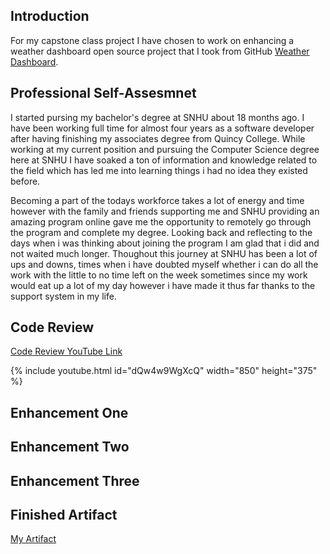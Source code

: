 ## Introduction

For my capstone class project I have chosen to work on enhancing a weather dashboard open source project that I took from GitHub [Weather Dashboard](https://github.com/vlaine/Weather-Forecast-Dashboard).



## Professional Self-Assesmnet 

  I started pursing my bachelor's degree at SNHU about 18 months ago. I have been working full time for almost four years as a software developer after having finishing my associates degree from Quincy College. While working at my current position and pursuing the Computer Science degree here at SNHU I have soaked a ton of information and knowledge related to the field which has led me into learning things i had no idea they existed before. 

Becoming a part of the todays workforce takes a lot of energy and time however with the family and friends supporting me and SNHU providing an amazing program online gave me the opportunity to remotely go through the program and complete my degree. Looking back and reflecting to the days when i was thinking about joining the program I am glad that i did and not waited much longer. Thoughout this journey at SNHU has been a lot of ups and downs, times when i have doubted myself whether i can do all the work with the little to no time left on the week sometimes since my work would eat up a lot of my day however i have made it thus far thanks to the support system in my life. 

## Code Review

[Code Review YouTube Link](https://youtu.be/6_0Om5FcPik)

{% include youtube.html id="dQw4w9WgXcQ" width="850" height="375" %}

## Enhancement One

## Enhancement Two

## Enhancement Three



## Finished Artifact
[My Artifact](https:/belezi.github.io/project/index.html)
